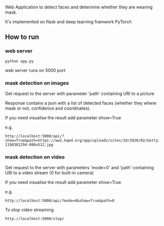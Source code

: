 Web Application to detect faces and determine whether they are  wearing mask.

It's implemented on flask and deep learning framwork PyTorch

## How to run

### web server 
```
python app.py
```
web server runs on 5000 port

### mask detection on images

Get request to the server with parameter 'path' containing URl to a picture 

Response contains a json with a list of detected faces (whether they where mask or not, confidence and coordinates). 

If you need visualise the result add parameter show=True

e.g.
```
http://localhost:5000/api/?show=True&path=https://ww2.kqed.org/app/uploads/sites/10/2020/02/GettyImages-1198381294-800x512.jpg
```
### mask detection on video

Get request to the server with parameters 'mode=0' and 'path' containing URl to a video stream (0 for built-in camera) 

If you need visualise the result add parameter show=True

e.g.
```
http://localhost:5000/api/?mode=0&show=True&path=0
```
To stop video streaming
```
http://localhost:5000/stop/
```
